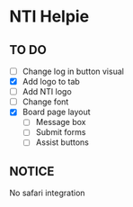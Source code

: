 # NTI Helpie

## TO DO
- [ ] Change log in button visual
- [x] Add logo to tab
- [ ] Add NTI logo
- [ ] Change font
- [x] Board page layout
  - [ ] Message box
  - [ ] Submit forms
  - [ ] Assist buttons

## NOTICE
No safari integration 
